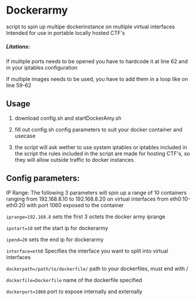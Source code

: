 # Dockerarmy
script to spin up multipe dockerinstance on multiple virtual interfaces
Intended for use in portable locally hosted CTF's

##### Litations:

If mulitple ports needs to be opened you have to hardcode it at line 62 and in your iptables configuration

If multiple images needs to be used, you have to add them in a loop like on line 59-62

## Usage

1. download config.sh and startDockerAmy.sh

2. fill out config.sh config parameters to suit your docker container and usecase

3. the script will ask wether to use system iptables or iptables included in the script
   the rules included in the script are made for hosting CTF's, so they will allow outside traffic to docker instances.
   
## Config parameters:

IP Range: 
The following 3 parameters will spin up a range of 10 containers
ranging from 192.168.8.10 to 192.168.8.20 on virtual interfaces from eth0:10-eth0:20
with port 1060 exposed to the container

``` iprange=192.168.8 ```
sets the first 3 octets the docker army iprange

```ipstart=10```
set the start ip for dockerarmy

```ipend=20```
sets the end ip for dockerarmy

```interface=eth0```
Specifies the interface you want to split into virtual interfaces

```dockerpath=/path/to/dockerfile/```
path to your dockerfiles, must end with /

```dockerfile=Dockerfile```
name of the dockerfile specified

```dockerport=1060```
port to expose internally and externally
